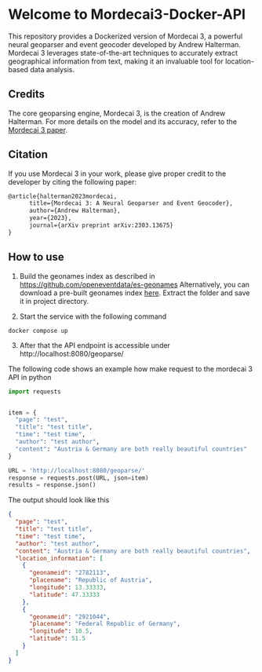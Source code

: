 # Welcome to Mordecai3-Docker-API

This repository provides a Dockerized version of Mordecai 3, a powerful neural geoparser and event geocoder developed by Andrew Halterman. Mordecai 3 leverages state-of-the-art techniques to accurately extract geographical information from text, making it an invaluable tool for location-based data analysis.

## Credits
The core geoparsing engine, Mordecai 3, is the creation of Andrew Halterman. For more details on the model and its accuracy, refer to the [Mordecai 3 paper](https://arxiv.org/abs/2303.13675).

## Citation
If you use Mordecai 3 in your work, please give proper credit to the developer by citing the following paper:

```latex
@article{halterman2023mordecai,
      title={Mordecai 3: A Neural Geoparser and Event Geocoder}, 
      author={Andrew Halterman},
      year={2023},
      journal={arXiv preprint arXiv:2303.13675}
}
```

## How to use

1. Build the geonames index as described in https://github.com/openeventdata/es-geonames
   Alternatively, you can download a pre-built geonames index [here](https://drive.google.com/drive/folders/1h-iQY_y9A4IYUUdX8h-epGIVl4ZF_uu5?usp=drive_link).
   Extract the folder and save it in project directory.

2) Start the service with the following command

```
docker compose up
```

3. After that the API endpoint is accessible under
   http://localhost:8080/geoparse/

The following code shows an example how make request to the mordecai 3 API in python

```python
import requests


item = {
  "page": "test",
  "title": "test title",
  "time": "test time",
  "author": "test author",
  "content": "Austria & Germany are both really beautiful countries"
}

URL = 'http://localhost:8080/geoparse/'
response = requests.post(URL, json=item)
results = response.json()

```

The output should look like this

```json
{
  "page": "test",
  "title": "test title",
  "time": "test time",
  "author": "test author",
  "content": "Austria & Germany are both really beautiful countries",
  "location_information": [
    {
      "geonameid": "2782113",
      "placename": "Republic of Austria",
      "longitude": 13.33333,
      "latitude": 47.33333
    },
    {
      "geonameid": "2921044",
      "placename": "Federal Republic of Germany",
      "longitude": 10.5,
      "latitude": 51.5
    }
  ]
}
```
